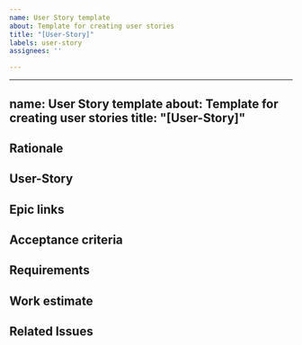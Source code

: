 ```yaml
---
name: User Story template
about: Template for creating user stories
title: "[User-Story]"
labels: user-story
assignees: ''

---
```


---
name: User Story template
about: Template for creating user stories
title: "[User-Story]"
---

## Rationale ##

## User-Story ##

## Epic links ##

## Acceptance criteria ##

## Requirements ##

## Work estimate ##

## Related Issues ##
